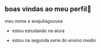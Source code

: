## boas vindas ao meu perfil💙

meu nome e anajuliagouvea

- estou estudando na alura

- estou na segunda serie do ensino medio 
